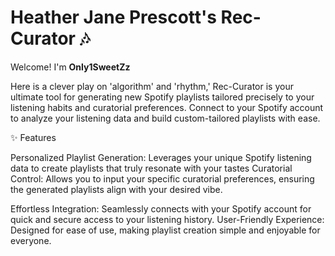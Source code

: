 # Heather Jane Prescott's Rec-Curator 🎶

Welcome! I'm **Only1SweetZz**

Here is a clever play on 'algorithm' and 'rhythm,' Rec-Curator is your ultimate tool for generating new Spotify playlists tailored precisely to your listening habits and curatorial preferences. Connect to your Spotify account to analyze your listening data and build custom-tailored playlists with ease.

✨ Features

Personalized Playlist Generation: Leverages your unique Spotify listening data to create playlists that truly resonate with your tastes 
Curatorial Control: Allows you to input your specific curatorial preferences, ensuring the generated playlists align with your desired vibe.

Effortless Integration: Seamlessly connects with your Spotify account for quick and secure access to your listening history.
User-Friendly Experience: Designed for ease of use, making playlist creation simple and enjoyable for everyone.
